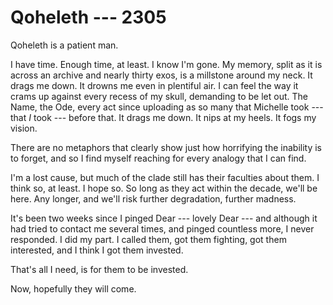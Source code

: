 # Qoheleth --- 2305

Qoheleth is a patient man.

I have time. Enough time, at least. I know I'm gone. My memory, split as it is across an archive and nearly thirty exos, is a millstone around my neck. It drags me down. It drowns me even in plentiful air. I can feel the way it crams up against every recess of my skull, demanding to be let out. The Name, the Ode, every act since uploading as so many that Michelle took --- that *I* took --- before that. It drags me down. It nips at my heels. It fogs my vision.

There are no metaphors that clearly show just how horrifying the inability is to forget, and so I find myself reaching for every analogy that I can find.

I'm a lost cause, but much of the clade still has their faculties about them. I think so, at least. I hope so. So long as they act within the decade, we'll be here. Any longer, and we'll risk further degradation, further madness.

It's been two weeks since I pinged Dear --- lovely Dear --- and although it had tried to contact me several times, and pinged countless more, I never responded. I did my part. I called them, got them fighting, got them interested, and I think I got them invested.

That's all I need, is for them to be invested.

Now, hopefully they will come.
